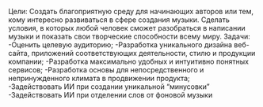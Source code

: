 Цели: 
Создать благоприятную среду для начинающих авторов или тем, кому интересно развиваться в сфере создания музыки. Сделать условия, в которых любой человек сможет разобраться в написании музыки и показать свои творческие способности всему миру. 
Задачи: 
-Оценить целевую аудиторию; 
-Разработка уникального дизайна веб-сайта, приложений соответствующих деятельности, стилю и продукции компании; 
-Разработка максимально удобных и интуитивно понятных сервисов; 
-Разработка основы для непосредственного и непринужденного климата в продвижении продукта;  
-Задействовать ИИ при создании уникальной “минусовки” 
-Задействовать ИИ при отделении слов от фоновой музыки  
